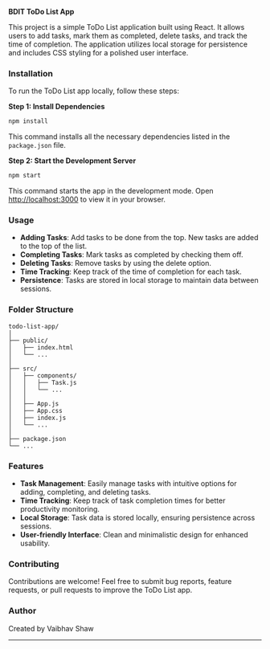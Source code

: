 **BDIT ToDo List App**

This project is a simple ToDo List application built using React. It allows users to add tasks, mark them as completed, delete tasks, and track the time of completion. The application utilizes local storage for persistence and includes CSS styling for a polished user interface.

### Installation

To run the ToDo List app locally, follow these steps:

**Step 1: Install Dependencies**
```bash
npm install
```
This command installs all the necessary dependencies listed in the `package.json` file.

**Step 2: Start the Development Server**
```bash
npm start
```
This command starts the app in the development mode. Open [http://localhost:3000](http://localhost:3000) to view it in your browser.

### Usage

- **Adding Tasks**: Add tasks to be done from the top. New tasks are added to the top of the list.
- **Completing Tasks**: Mark tasks as completed by checking them off.
- **Deleting Tasks**: Remove tasks by using the delete option.
- **Time Tracking**: Keep track of the time of completion for each task.
- **Persistence**: Tasks are stored in local storage to maintain data between sessions.

### Folder Structure

```
todo-list-app/
│
├── public/
│   ├── index.html
│   └── ...
│
├── src/
│   ├── components/
│   │   ├── Task.js
│   │   └── ...
│   │
│   ├── App.js
│   ├── App.css
│   ├── index.js
│   └── ...
│
├── package.json
└── ...
```

### Features

- **Task Management**: Easily manage tasks with intuitive options for adding, completing, and deleting tasks.
- **Time Tracking**: Keep track of task completion times for better productivity monitoring.
- **Local Storage**: Task data is stored locally, ensuring persistence across sessions.
- **User-friendly Interface**: Clean and minimalistic design for enhanced usability.

### Contributing

Contributions are welcome! Feel free to submit bug reports, feature requests, or pull requests to improve the ToDo List app.


### Author

Created by Vaibhav Shaw

---
